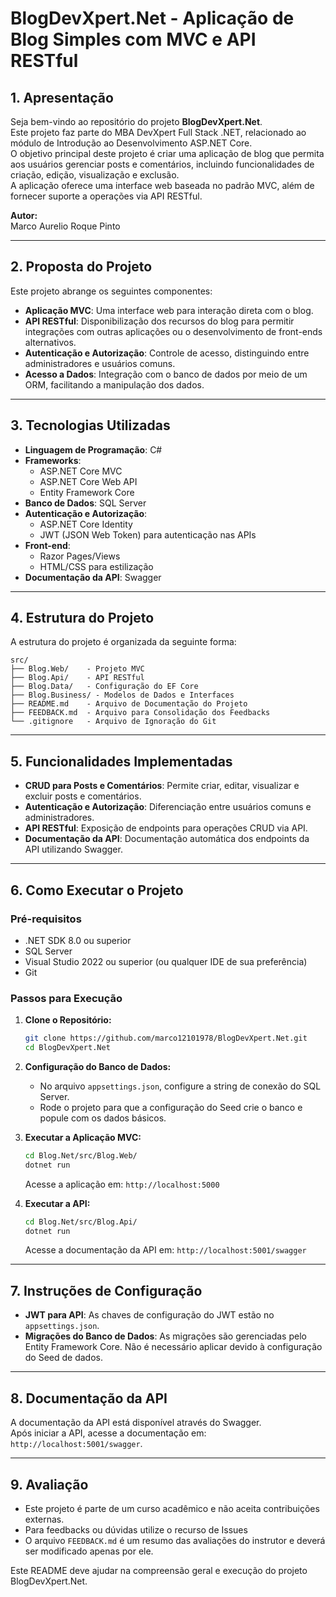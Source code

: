 # BlogDevXpert.Net - Aplicação de Blog Simples com MVC e API RESTful

## 1. Apresentação

Seja bem-vindo ao repositório do projeto **BlogDevXpert.Net**.  
Este projeto faz parte do MBA DevXpert Full Stack .NET, relacionado ao módulo de Introdução ao Desenvolvimento ASP.NET Core.  
O objetivo principal deste projeto é criar uma aplicação de blog que permita aos usuários gerenciar posts e comentários, incluindo funcionalidades de criação, edição, visualização e exclusão.  
A aplicação oferece uma interface web baseada no padrão MVC, além de fornecer suporte a operações via API RESTful.

**Autor:**  
Marco Aurelio Roque Pinto

---

## 2. Proposta do Projeto

Este projeto abrange os seguintes componentes:

- **Aplicação MVC**: Uma interface web para interação direta com o blog.
- **API RESTful**: Disponibilização dos recursos do blog para permitir integrações com outras aplicações ou o desenvolvimento de front-ends alternativos.
- **Autenticação e Autorização**: Controle de acesso, distinguindo entre administradores e usuários comuns.
- **Acesso a Dados**: Integração com o banco de dados por meio de um ORM, facilitando a manipulação dos dados.

---

## 3. Tecnologias Utilizadas

- **Linguagem de Programação**: C#
- **Frameworks**:
  - ASP.NET Core MVC
  - ASP.NET Core Web API
  - Entity Framework Core
- **Banco de Dados**: SQL Server
- **Autenticação e Autorização**:
  - ASP.NET Core Identity
  - JWT (JSON Web Token) para autenticação nas APIs
- **Front-end**:
  - Razor Pages/Views
  - HTML/CSS para estilização
- **Documentação da API**: Swagger

---

## 4. Estrutura do Projeto

A estrutura do projeto é organizada da seguinte forma:

```
src/
├── Blog.Web/    - Projeto MVC
├── Blog.Api/    - API RESTful
├── Blog.Data/   - Configuração do EF Core
├── Blog.Business/ - Modelos de Dados e Interfaces
├── README.md    - Arquivo de Documentação do Projeto
├── FEEDBACK.md  - Arquivo para Consolidação dos Feedbacks
└── .gitignore   - Arquivo de Ignoração do Git
```

---

## 5. Funcionalidades Implementadas

- **CRUD para Posts e Comentários**: Permite criar, editar, visualizar e excluir posts e comentários.
- **Autenticação e Autorização**: Diferenciação entre usuários comuns e administradores.
- **API RESTful**: Exposição de endpoints para operações CRUD via API.
- **Documentação da API**: Documentação automática dos endpoints da API utilizando Swagger.

---

## 6. Como Executar o Projeto

### Pré-requisitos

- .NET SDK 8.0 ou superior
- SQL Server
- Visual Studio 2022 ou superior (ou qualquer IDE de sua preferência)
- Git

### Passos para Execução

1. **Clone o Repositório:**
   ```bash
   git clone https://github.com/marco12101978/BlogDevXpert.Net.git
   cd BlogDevXpert.Net
   ```

2. **Configuração do Banco de Dados:**
   - No arquivo `appsettings.json`, configure a string de conexão do SQL Server.
   - Rode o projeto para que a configuração do Seed crie o banco e popule com os dados básicos.

3. **Executar a Aplicação MVC:**
   ```bash
   cd Blog.Net/src/Blog.Web/
   dotnet run
   ```
   Acesse a aplicação em: `http://localhost:5000`

4. **Executar a API:**
   ```bash
   cd Blog.Net/src/Blog.Api/
   dotnet run
   ```
   Acesse a documentação da API em: `http://localhost:5001/swagger`

---

## 7. Instruções de Configuração

- **JWT para API**: As chaves de configuração do JWT estão no `appsettings.json`.
- **Migrações do Banco de Dados**: As migrações são gerenciadas pelo Entity Framework Core. Não é necessário aplicar devido à configuração do Seed de dados.

---

## 8. Documentação da API

A documentação da API está disponível através do Swagger.  
Após iniciar a API, acesse a documentação em: `http://localhost:5001/swagger`.

---

## **9. Avaliação**

- Este projeto é parte de um curso acadêmico e não aceita contribuições externas. 
- Para feedbacks ou dúvidas utilize o recurso de Issues
- O arquivo `FEEDBACK.md` é um resumo das avaliações do instrutor e deverá ser modificado apenas por ele.

Este README deve ajudar na compreensão geral e execução do projeto BlogDevXpert.Net.
